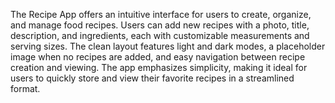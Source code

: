 The Recipe App offers an intuitive interface for users to create, organize, and manage food recipes. Users can add new recipes with a photo, title, description, and ingredients, each with customizable measurements and serving sizes. The clean layout features light and dark modes, a placeholder image when no recipes are added, and easy navigation between recipe creation and viewing. The app emphasizes simplicity, making it ideal for users to quickly store and view their favorite recipes in a streamlined format.
